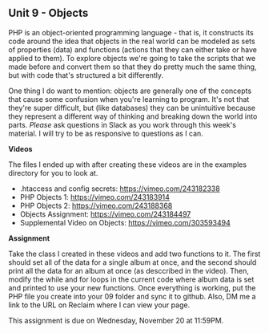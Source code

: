 ## Unit 9 - Objects

PHP is an object-oriented programming language - that is, it constructs its code around the idea that objects in the real world can be modeled as sets of properties (data) and functions (actions that they can either take or have applied to them). To explore objects we're going to take the scripts that we made before and convert them so that they do pretty much the same thing, but with code that's structured a bit differently.

One thing I do want to mention: objects are generally one of the concepts that cause some confusion when you're learning to program. It's not that they're super difficult, but (like databases) they can be unintuitive because they represent a different way of thinking and breaking down the world into parts. *Please* ask questions in Slack as you work through this week's material. I will try to be as responsive to questions as I can.

**Videos**

The files I ended up with after creating these videos are in the examples directory for you to look at.

- .htaccess and config secrets: <https://vimeo.com/243182338>
- PHP Objects 1: <https://vimeo.com/243183914>
- PHP Objects 2: <https://vimeo.com/243188368>
- Objects Assignment: <https://vimeo.com/243184497>
- Supplemental Video on Objects: <https://vimeo.com/303593494>

**Assignment**

Take the class I created in these videos and add two functions to it. The first should set all of the data for a single album at once, and the second should print all the data for an album at once (as desccribed in the video). Then, modify the while and for loops in the current code where album data is set and printed to use your new functions. Once everything is working, put the PHP file you create into your 09 folder and sync it to github. Also, DM me a link to the URL on Reclaim where I can view your page.

This assignment is due on Wednesday, November 20 at 11:59PM.
